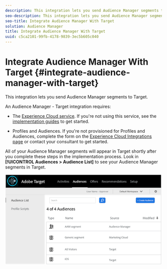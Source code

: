 ```yaml
---
description: This integration lets you send Audience Manager segments to Target.
seo-description: This integration lets you send Audience Manager segments to Target.
seo-title: Integrate Audience Manager With Target
solution: Audience Manager
title: Integrate Audience Manager With Target
uuid: c5ca2101-99fb-4178-9839-3ec5b605c040
---
```


# Integrate Audience Manager With Target {#integrate-audience-manager-with-target}

This integration lets you send Audience Manager segments to Target.

An Audience Manager - Target integration requires:

* The [Experience Cloud service](https://marketing.adobe.com/resources/help/en_US/mcvid/). If you're not using this service, see the [implementation guides](https://marketing.adobe.com/resources/help/en_US/mcvid/mcvid-implementation-guides.html) to get started.

* Profiles and Audiences. If you're not provisioned for Profiles and Audiences, complete the form on the [Experience Cloud Integrations page](https://adobe.allegiancetech.com/cgi-bin/qwebcorporate.dll?idx=X8SVES) or contact your consultant to get started.

All of your Audience Manager segments will appear in Target shortly after you complete these steps in the implementation process. Look in **[!UICONTROL Audiences > Audience List]** to see your Audience Manager segments in Target.

![](../assets/target.png)